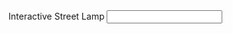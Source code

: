 <!DOCTYPE html>
<html>
 <head>
   <meta charset="UTF-8"/>
   <meta name="viewport" content="width, initial-scale =1.0" />
   <tilte> Interactive Street Lamp</litle>
   <link rel="stylesheet" href="style.css">
  </head>
  <body> 
     <input type="chechbox" name="btn" id="btn" checked> 
<div class = "content">
  <div class="building">
      <div class="window"></div>
      <div class="window"></div>
      <div class="window"></div>
      <div class="window"></div>
      <div class="window"></div>
      <div class="window"></div>
   </div>
   <div class="ground">
        <div class="sewer"></div>
   </div>
   <div class="streetlamp">
        <div class ="base"></div>
        <div class ="basetop"></div>
        <div class = "pole"></div>
        <div class ="pletop"></div>
        <div class = "heah">
                 <label for="btn"></label>
                 <div class="top"></div>
                 <div class="glass"></div>
                 <div class="bot"></div>
             </div>
             <div class = "light"></div>
             <div class = "ground-light"></div>
      </div>
   </div>
      </body>
  </html>
